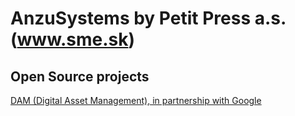AnzuSystems by Petit Press a.s. (www.sme.sk)
=====

## Open Source projects

[DAM (Digital Asset Management), in partnership with Google][admin-dam-dev-docs]


[admin-dam-dev-docs]: https://github.com/anzusystems/admin-dam/blob/main/README.md
